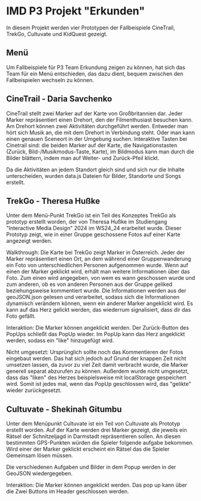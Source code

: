 # IMD P3 Projekt "Erkunden"

In diesem Projekt werden vier Prototypen der Fallbeispiele CineTrail, TrekGo, Cultuvate und KidQuest gezeigt.

## Menü

Um Fallbeispiele für P3 Team Erkundung zeigen zu können, hat sich das Team für ein Menü entschieden, das dazu dient, bequem zwischen den Fallbeispielen wechseln zu können.

## CineTrail - Daria Savchenko

CineTrail stellt zwei Marker auf der Karte von Großbritannien dar. Jeder Marker repräsentiert einen Drehort, den der Filmenthusiast besuchen kann.
Am Drehort können zwei Aktivitäten durchgeführt werden. Entweder man hört sich Musik an, die mit dem Drehort in Verbindung steht. Oder man kann einen genauen Sceneort in der Umgebung suchen.
Interaktive Tasten bei Cinetrail sind: die beiden Marker auf der Karte, die Navigationstasten (Zurück, Bild-/Musikmodus-Taste, Karte), im Bildmodus kann man durch die Bilder blättern, indem man auf Weiter- und Zurück-Pfeil klickt.

Da die Aktivitäten an jedem Standort gleich sind und sich nur die Inhalte unterscheiden, wurden data.js Dateien für Bilder, Standorte und Songs erstellt.

## TrekGo - Theresa Hußke

Unter dem Menü-Punkt TrekGo ist ein Teil des Konzeptes TrekGo als prototyp erstellt worden, der von Theresa Hußke im Studiengang "Interactive Media Design" 2024 im WS24_24 erarbeitet wurde. Dieser Prototyp zeigt, wie in einer Gruppe geschossene Fotos auf einer Karte angezeigt werden.

Walkthrough:
Die Karte bei TrekGo zeigt Marker in Österreich. Jeder der Marker repräsentiert einen Ort, an dem während einer Gruppenwanderung ein Foto von unterschiedlichen Personen aufgenommen wurde.
Wenn auf einen der Marker geklickt wird, erhält man weitere Informationen über das Foto. Zum einen wird angegeben, von wem es wann geschossen wurde und zum anderen, ob es von anderen Personen aus der Gruppe geliked beziehungsweise kommentiert wurde. Die Informationen werden aus der geoJSON.json gelesen und verarbeitet, sodass sich die Informationen dynamisch verändern können, wenn ein anderer Marker angeklickt wird.
Es kann auf das Herz gelickt werden, das wiederrum signalisiert, dass dir das Foto gefällt.

Interaktion:
Die Marker können angeklickt werden.
Der Zurück-Button des PopUps schließt das PopUp wieder.
Im PopUp kann das Herz angeklickt werden, sodass ein "like" hinzugefügt wird.

Nicht umgesetzt:
Ursprünglich sollte noch das Kommentieren der Fotos eingebaut werden. Das hat sich jedoch auf Grund der knappen Zeit nicht umsetzen lassen, da zuvor zu viel Zeit damit verbracht wurde, die Marker generell separat abzurufen zu können.
Außerdem wurde nicht umgesetzt, dass das "liken" des Herzes beispielsweise mit localStorage gespeichert wird. Somit ist jedes mal, wenn das PopUp geschlossen wird, das "gelikte" wieder zurückgesetzt.

## Cultuvate - Shekinah Gitumbu

Unter dem Menüpunkt Cultuvate ist ein Teil von Cultuvate als Prototyp erstellt worden. Auf der Karte werden drei Marker gezeigt, die jeweils ein Rätsel der Schnitzeljagd in Darmstadt repräsentieren sollen. An diesen bestimmten GPS-Punkten würden die Spieler folgende aufgabe bekommen. Wird einer der Marker geklickt erscheint ein Rätsel das die Spieler Gemeinsam lösen müssen.

Die verschiedenen Aufgaben und Bilder in dem Popup werden in der GeoJSON wiedergegeben.

Interaktion:
Die Marker können angeklickt werden.
Das pop up kann über die Zwei Buttons im Header geschlossen werden.
